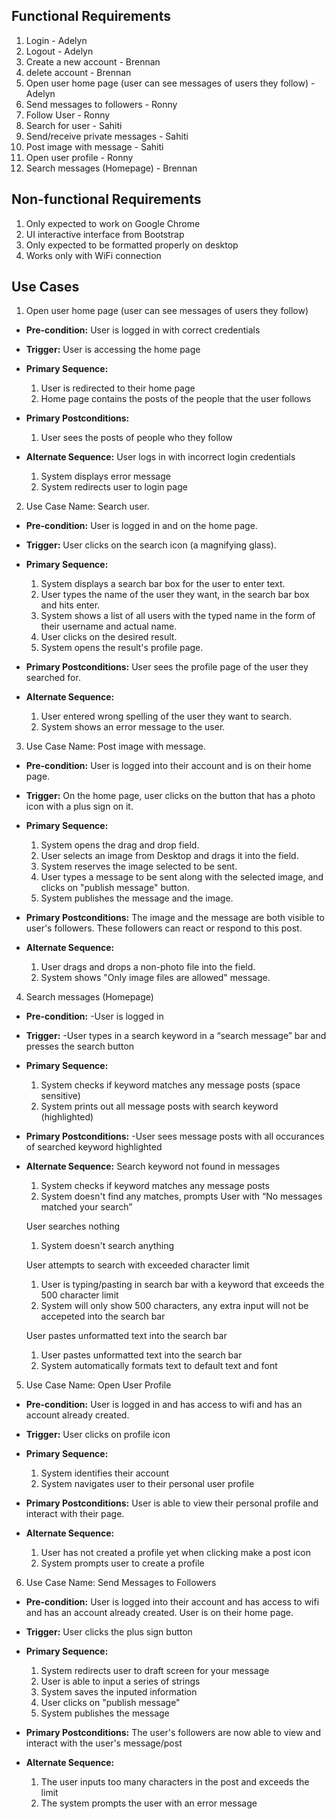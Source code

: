 ## Functional Requirements
1. Login - Adelyn
2. Logout - Adelyn
3. Create a new account - Brennan
4. delete account - Brennan
5. Open user home page (user can see messages of users they follow) - Adelyn
6. Send messages to followers - Ronny
7. Follow User - Ronny
8. Search for user - Sahiti
9. Send/receive private messages - Sahiti
10. Post image with message - Sahiti
11. Open user profile - Ronny
12. Search messages (Homepage) - Brennan

## Non-functional Requirements

1. Only expected to work on Google Chrome
2. UI interactive interface from Bootstrap
3. Only expected to be formatted properly on desktop
4. Works only with WiFi connection 

## Use Cases

1. Open user home page (user can see messages of users they follow)
- **Pre-condition:** User is logged in with correct credentials

- **Trigger:** User is accessing the home page 
  
- **Primary Sequence:**
  1. User is redirected to their home page
  2. Home page contains the posts of the people that the user follows
  
- **Primary Postconditions:**  
  1. User sees the posts of people who they follow
  
- **Alternate Sequence:** 
  User logs in with incorrect login credentials
    1. System displays error message
    2. System redirects user to login page


2. Use Case Name: Search user.
- **Pre-condition:**  User is logged in and on the home page.

- **Trigger:** User clicks on the search icon (a magnifying glass).

- **Primary Sequence:**
  1. System displays a search bar box for the user to enter text.
  2. User types the name of the user they want, in the search bar box and hits enter.
  3. System shows a list of all users with the typed name in the form of their username and actual name.  
  4. User clicks on the desired result.
  5. System opens the result's profile page. 

- **Primary Postconditions:** User sees the profile page of the user they searched for.

- **Alternate Sequence:** 
  1. User entered wrong spelling of the user they want to search.
  2. System shows an error message to the user.


3. Use Case Name: Post image with message.
- **Pre-condition:**  User is logged into their account and is on their home page. 

- **Trigger:** On the home page, user clicks on the button that has a photo icon with a plus sign on it.

- **Primary Sequence:**
  1. System opens the drag and drop field.
  2. User selects an image from Desktop and drags it into the field.
  3. System reserves the image selected to be sent.
  4. User types a message to be sent along with the selected image, and clicks on "publish message" button.
  5. System publishes the message and the image. 

- **Primary Postconditions:** The image and the message are both visible to user's followers. These followers can react or respond to this post.

- **Alternate Sequence:** 
  1. User drags and drops a non-photo file into the field.
  2. System shows "Only image files are allowed" message.
  
  
4. Search messages (Homepage)
- **Pre-condition:** 
  -User is logged in

- **Trigger:**
  -User types in a search keyword in a “search message” bar and presses the search button

- **Primary Sequence:**
  
  1. System checks if keyword matches any message posts (space sensitive)
  2. System prints out all message posts with search keyword (highlighted)

- **Primary Postconditions:**
  -User sees message posts with all occurances of searched keyword highlighted

- **Alternate Sequence:** 
  Search keyword not found in messages
  1. System checks if keyword matches any message posts
  2. System doesn't find any matches, prompts User with “No messages matched your search”
  
  User searches nothing
  1. System doesn't search anything
  
  User attempts to search with exceeded character limit
  1. User is typing/pasting in search bar with a keyword that exceeds the 500 character limit
  2. System will only show 500 characters, any extra input will not be accepeted into the search bar
  
  User pastes unformatted text into the search bar
  1. User pastes unformatted text into the search bar
  2. System automatically formats text to default text and font


5. Use Case Name: Open User Profile
- **Pre-condition:**  User is logged in and has access to wifi and has an account already created.
 
- **Trigger:**  User clicks on profile icon
 
- **Primary Sequence:**
  1. System identifies their account
  2. System navigates user to their personal user profile
 
- **Primary Postconditions:** User is able to view their personal profile and interact with their page.
 
- **Alternate Sequence:**
  1. User has not created a profile yet when clicking make a post icon
  2. System prompts user to create a profile
 
 
6. Use Case Name: Send Messages to Followers
- **Pre-condition:**  User is logged into their account and has access to wifi and has an account already created. User is on their home page.
 
- **Trigger:**  User clicks the plus sign button
 
- **Primary Sequence:**
  1. System redirects user to draft screen for your message
  2. User is able to input a series of strings
  3. System saves the inputed information
  4. User clicks on "publish message"
  5. System publishes the message
 
- **Primary Postconditions:** The user's followers are now able to view and interact with the user's message/post
 
- **Alternate Sequence:**
  1. The user inputs too many characters in the post and exceeds the limit
  2. The system prompts the user with an error message